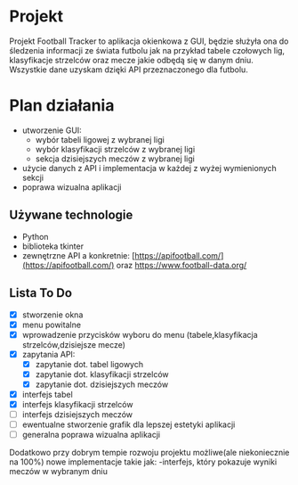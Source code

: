 # Projekt
Projekt Football Tracker to aplikacja okienkowa z GUI, będzie służyła ona do śledzenia informacji ze świata futbolu jak na przykład tabele czołowych lig, klasyfikacje strzelców oraz mecze jakie odbędą się w danym dniu. Wszystkie dane uzyskam dzięki API przeznaczonego dla futbolu.


# Plan działania

 - utworzenie GUI:
	 - wybór tabeli ligowej z wybranej ligi
	 - wybór klasyfikacji strzelców z wybranej ligi
	 - sekcja dzisiejszych meczów z wybranej ligi
 - użycie danych z API i implementacja w każdej z wyżej wymienionych sekcji 
 - poprawa wizualna aplikacji

## Używane technologie

 - Python
 - biblioteka tkinter
 - zewnętrzne API a konkretnie: [https://apifootball.com/](https://apifootball.com/) oraz https://www.football-data.org/

## Lista To Do 
 - [x] stworzenie okna
 - [x] menu powitalne
 - [x] wprowadzenie przycisków wyboru do menu (tabele,klasyfikacja strzelców,dzisiejsze mecze)
 - [x] zapytania API:
	- [x] zapytanie dot. tabel ligowych
	- [x] zapytanie dot. klasyfikacji strzelców
	- [x] zapytanie dot. dzisiejszych meczów 
 - [x] interfejs tabel
 - [x] interfejs klasyfikacji strzelców
 - [ ] interfejs dzisiejszych meczów
 - [ ] ewentualne stworzenie grafik dla lepszej estetyki aplikacji
 - [ ] generalna poprawa wizualna aplikacji

Dodatkowo przy dobrym tempie rozwoju projektu możliwe(ale niekoniecznie na 100%) nowe implementacje takie jak:
-interfejs, który pokazuje wyniki meczów w wybranym dniu



	


```
